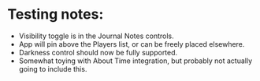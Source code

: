 # Testing notes:

- Visibility toggle is in the Journal Notes controls.
- App will pin above the Players list, or can be freely placed elsewhere.
- Darkness control should now be fully supported.
- Somewhat toying with About Time integration, but probably not actually going to include this.

